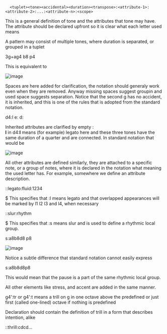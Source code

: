       <tuplet><tone><accidental><duration><transpose>:<attribute-1>:<attribute-2>:...:<attribute-n>:<scope>
  
  This is a general definition of tone and the attributes that tone may have. The attribute should be declared upfront so it is clear what each letter used means
  
  A pattern may consist of multiple tones, where duration is separated, or grouped in a tuplet
  
  3g+ag4 b8 p4

  This is equivalent to
  
  ![image](https://github.com/alexpeter-pen/MusicL/assets/118837759/07db6909-38b0-4f54-bdde-8ebc0e72d097)

Spaces are here added for clarification, the notation should generaly work even when they are removed. Anyway missing spaces suggest groupin and used space suggests separation. Notice that the second g has no accident, it is inherited, and this is one of the rules that is adopted from the standard notation.
  
  d4:l e: d:
  
  Inherited attributes are clarified by empty : \
  **l** in d4:**l** means (for example) legato here and these three tones have the same duration of a quarter and are connected. In standard notation that would be
  
  ![image](https://github.com/alexpeter-pen/MusicL/assets/118837759/487ad4ec-1e14-4121-a893-fe7fe055e107)

All other attributes are defined similarly, they are attached to a specific note, or a group of notes, where it is declared in the notation what meaning the used letter has. For example, somewhere we define an attribute description.

::legato:fluid:1234

$ This specifies that :l means legato and that overlapped appearances will be marked by l1 l2 l3 and l4, when necessary

::slur:rhythm

$ This specifies that :s means slur and is used to define a rhythmic local group.

s:a8b8d8 p8

![image](https://github.com/alexpeter-pen/MusicL/assets/118837759/448985ff-d652-4c3e-8d27-d5d9b7f571c6)

Notice a subtle difference that standard notation cannot easily express

s:a8b8d8p8

This would mean that the pause is a part of the same rhythmic local group.

All other elements like stress, and accent are added in the same manner.

g4':tr or g4':t means a trill on g in one octave above the predefined or just first (called one-lined) octave if nothing is predefined

Declaration should contain the definition of trill in a form that describes intention, alike

::thrill:cdcd...
